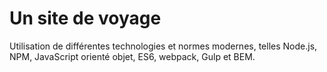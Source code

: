 # Un site de voyage

Utilisation de différentes technologies et normes modernes, telles Node.js, NPM, JavaScript orienté objet, ES6, webpack, Gulp et BEM.
